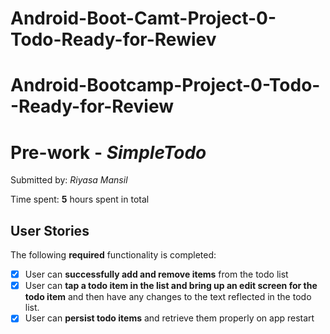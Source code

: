 # Android-Boot-Camt-Project-0-Todo-Ready-for-Rewiev
# Android-Bootcamp-Project-0-Todo--Ready-for-Review

# Pre-work - *SimpleTodo*


Submitted by: *Riyasa Mansil*

Time spent: **5** hours spent in total

## User Stories

The following **required** functionality is completed:

* [x] User can **successfully add and remove items** from the todo list
* [x] User can **tap a todo item in the list and bring up an edit screen for the todo item** and then have any changes to the text reflected in the todo list.
* [x] User can **persist todo items** and retrieve them properly on app restart
